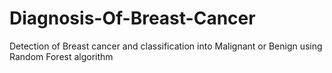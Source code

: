 # Diagnosis-Of-Breast-Cancer
Detection of Breast cancer and classification into Malignant or Benign using Random Forest algorithm
